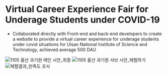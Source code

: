 # Virtual Career Experience Fair for Underage Students under COVID-19
- Collaborated directly with Front-end and back-end developers to create a website to provide a virtual career experience for underage students under covid situations for Ulsan National Institute of Science and Technology, achieved average 500 DAU

![1105 울산 과기원 메인 시안_최종](https://user-images.githubusercontent.com/68487931/233228301-ecde4a1f-4cd5-4fc2-829e-2385bd8546b7.jpg)
![1105 울산 과기원 서브 시안_체험하기](https://user-images.githubusercontent.com/68487931/233228339-fc6b2c6f-232a-4d5d-9f6f-c966e5306d4a.jpg)
![체험결과_만족도 조사](https://user-images.githubusercontent.com/68487931/233228379-eb3a6ba9-a78c-488c-8a1c-3c41e4d757eb.jpg)
